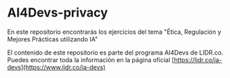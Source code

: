 # AI4Devs-privacy

En este repositorio encontrarás los ejercicios del tema "Ética, Regulación y Mejores Prácticas utilizando IA"

El contenido de este repositorio es parte del programa AI4Devs de LIDR.co. Puedes encontrar toda la información en la página oficial [https://lidr.co/ia-devs](https://www.lidr.co/ia-devs)

